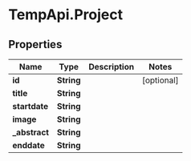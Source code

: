 # TempApi.Project

## Properties

Name | Type | Description | Notes
------------ | ------------- | ------------- | -------------
**id** | **String** |  | [optional] 
**title** | **String** |  | 
**startdate** | **String** |  | 
**image** | **String** |  | 
**_abstract** | **String** |  | 
**enddate** | **String** |  | 


